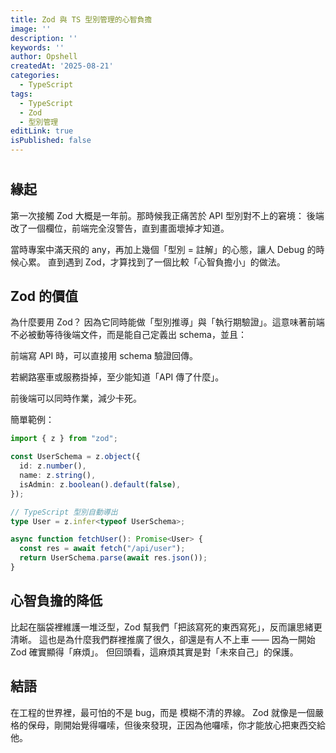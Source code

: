 ```yaml
---
title: Zod 與 TS 型別管理的心智負擔
image: ''
description: ''
keywords: ''
author: Opshell
createdAt: '2025-08-21'
categories:
  - TypeScript
tags:
  - TypeScript
  - Zod
  - 型別管理
editLink: true
isPublished: false
---
```

#
## 緣起

第一次接觸 Zod 大概是一年前。那時候我正痛苦於 API 型別對不上的窘境：
後端改了一個欄位，前端完全沒警告，直到畫面壞掉才知道。

當時專案中滿天飛的 any，再加上幾個「型別 = 註解」的心態，讓人 Debug 的時候心累。
直到遇到 Zod，才算找到了一個比較「心智負擔小」的做法。

## Zod 的價值

為什麼要用 Zod？
因為它同時能做「型別推導」與「執行期驗證」。這意味著前端不必被動等待後端文件，而是能自己定義出 schema，並且：

前端寫 API 時，可以直接用 schema 驗證回傳。

若網路塞車或服務掛掉，至少能知道「API 傳了什麼」。

前後端可以同時作業，減少卡死。

簡單範例：
```ts
import { z } from "zod";

const UserSchema = z.object({
  id: z.number(),
  name: z.string(),
  isAdmin: z.boolean().default(false),
});

// TypeScript 型別自動導出
type User = z.infer<typeof UserSchema>;

async function fetchUser(): Promise<User> {
  const res = await fetch("/api/user");
  return UserSchema.parse(await res.json());
}
```
## 心智負擔的降低

比起在腦袋裡維護一堆泛型，Zod 幫我們「把該寫死的東西寫死」，反而讓思緒更清晰。
這也是為什麼我們群裡推廣了很久，卻還是有人不上車 —— 因為一開始 Zod 確實顯得「麻煩」。
但回頭看，這麻煩其實是對「未來自己」的保護。

## 結語

在工程的世界裡，最可怕的不是 bug，而是 模糊不清的界線。
Zod 就像是一個嚴格的保母，剛開始覺得囉嗦，但後來發現，正因為他囉嗦，你才能放心把東西交給他。
